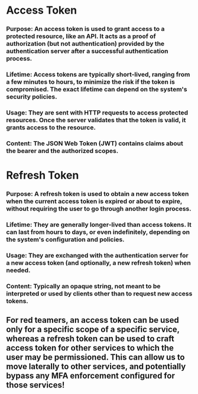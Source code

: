 # Access Token

### Purpose: An access token is used to grant access to a protected resource, like an API. It acts as a proof of authorization (but not authentication) provided by the authentication server after a successful authentication process.

### Lifetime: Access tokens are typically short-lived, ranging from a few minutes to hours, to minimize the risk if the token is compromised. The exact lifetime can depend on the system's security policies.

### Usage: They are sent with HTTP requests to access protected resources. Once the server validates that the token is valid, it grants access to the resource.

### Content: The JSON Web Token (JWT) contains claims about the bearer and the authorized scopes.

# Refresh Token

### Purpose: A refresh token is used to obtain a new access token when the current access token is expired or about to expire, without requiring the user to go through another login process.

### Lifetime: They are generally longer-lived than access tokens. It can last from hours to days, or even indefinitely, depending on the system's configuration and policies.

### Usage: They are exchanged with the authentication server for a new access token (and optionally, a new refresh token) when needed.

### Content: Typically an opaque string, not meant to be interpreted or used by clients other than to request new access tokens.

## For red teamers, an access token can be used only for a specific scope of a specific service, whereas a refresh token can be used to craft access token for other services to which the user may be permissioned. This can allow us to move laterally to other services, and potentially bypass any MFA enforcement configured for those services!
